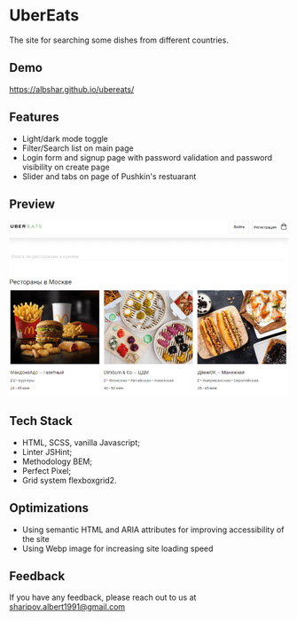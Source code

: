 # UberEats

The site for searching some dishes from different countries.


## Demo

https://albshar.github.io/ubereats/


## Features

- Light/dark mode toggle
- Filter/Search list on main page
- Login form and signup page with password validation and password visibility on create page
- Slider and tabs on page of Pushkin's restuarant


## Preview

![Gif](https://github.com/AlbShar/ubereats/blob/master/gifs/signup_form.gif)


## Tech Stack

- HTML, SCSS, vanilla Javascript;
- Linter JSHint;
- Methodology BEM;
- Perfect Pixel;
- Grid system flexboxgrid2.


## Optimizations

- Using semantic HTML and ARIA attributes for improving accessibility of the site 
- Using Webp image for increasing site loading speed
## Feedback

If you have any feedback, please reach out to us at sharipov.albert1991@gmail.com

